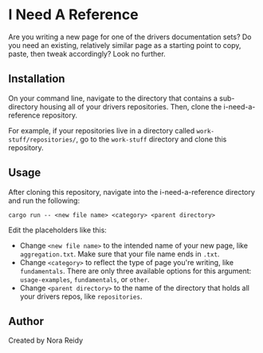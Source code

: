 # I Need A Reference

Are you writing a new page for one of the drivers documentation sets? Do you need an existing,
relatively similar page as a starting point to copy, paste, then tweak accordingly? Look no further.

## Installation

On your command line, navigate to the directory that contains a sub-directory housing all
of your drivers repositories. Then, clone the i-need-a-reference repository.

For example, if your repositories live in a directory called `work-stuff/repositories/`, go
to the `work-stuff` directory and clone this repository.

## Usage

After cloning this repository, navigate into the i-need-a-reference directory and run the following:

`cargo run -- <new file name> <category> <parent directory>`

Edit the placeholders like this:

- Change `<new file name>` to the intended name of your new page, like `aggregation.txt`. Make sure
that your file name ends in `.txt`.
- Change `<category>` to reflect the type of page you're writing, like `fundamentals`. There are only
three available options for this argument: `usage-examples`, `fundamentals`, or `other`.
- Change `<parent directory>` to the name of the directory that holds all your drivers repos, 
like `repositories`.

## Author

Created by Nora Reidy
